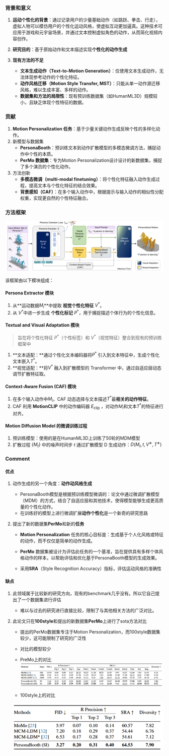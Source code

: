 

### **背景和意义**

1. **运动个性化的背景**：通过记录用户的少量基础动作（如跳跃、拳击、行走），虚拟人物可以模仿用户的个性化运动风格，使虚拟互动更加逼真。这种技术可应用于游戏和元宇宙场景，并通过文本控制虚拟角色的动作，从而简化视频内容创作。

2. **研究目的**：基于原始动作和文本描述实现**个性化的动作生成**
3. **现有方法的不足**
   - **文本生成动作（Text-to-Motion Generation）**：仅使用文本生成动作，无法体现参考动作的个性化特征。
   - **动作风格迁移（Motion Style Transfer, MST）**：只能从单一动作源迁移风格，难以生成丰富、多样的动作。
   - **数据集和方法的局限性**：现有预训练数据集（如HumanML3D）规模较小，且缺乏体现个性特征的数据。

### **贡献**

1. **Motion Personalization 任务**：基于少量关键动作生成反映个性的多样化动作。
2. 新模型与数据集
   - **PersonaBooth**：预训练文本到动作扩散模型的多模态微调方法，捕捉动作中个性的本质。
   - **PerMo 数据集**：专为Motion Personalization设计设计的新数据集，捕捉了多个演员的个性化动作。
3. 方法创新
   - **多模态微调（multi-modal finetuning）**：将个性化特征融入动作生成过程，提高文本与个性化特征的结合效果。
   - **背景感知（CAF）**：在多个输入动作中，根据提示与输入动作的相似性分配权重，实现更自然的个性特征融合。

### 方法框架

![image-20250109213908819](assets/image-20250109213908819.png)

该框架由以下模块组成：

#### **Persona Extractor 模块**

1. 从**运动数据$M_i$**中提取 **视觉个性化特征** $V^*$。
2. 从 $V^*$中进一步生成 **个性化标记** $P^*$，用于捕捉描述个体行为的个性化信息。

#### **Textual and Visual Adaptation 模块**

> 旨在将个性化特征 $P^*$（个性标签）和 $V^*$（视觉特征）整合到现有的预训练框架中

1. **文本适配：**通过个性化文本编码器将$P^*$ 引入到文本特征中，生成个性化文本嵌入$T^*$。
2. **视觉适配：**将$V^*$ 融入到扩散模型的 Transformer 中，通过自适应层动态调节扩散特征取。

#### Context-Aware Fusion (CAF) 模块

1. 在多个输入动作中$M_i$，CAF 动态选择与文本描述$T^*$最**相关的动作特征**。
2. CAF 利用 **MotionCLIP** 中的动作编码器 $E_\text{clip}$ ，对动作$M_i$和文本$T^*$的特征进行对齐。

#### **Motion Diffusion Model 的微调训练过程**

1. 预训练模型：使用的是在HumanML3D上训练了50轮的MDM模型
2. 扩散过程 $\{M_t\}$ 中的噪声时间步 $t$ 通过扩散模型 D 生成动作：$D(M_t,t,V^∗,T^∗)$



### Comment

#### 优点

1. 动作生成的另一个角度：**动作动风格生成**
   - PersonaBooth模型是根据预训练模型微调的：论文中通过微调扩散模型（MDM）的方式，结合了自适应层和其他技术，使得模型能够生成更高质量的个性化动作。
   - 在训练好的模型上进行微调扩展**动作个性化**是一个新奇的研究思路

2. 提出了新的数据集**PerMo**和新的**任务**

   - **Motion Personalization** 任务的核心目标是：生成基于个人化风格或特征的动作，而不仅仅是简单的动作生成。

   - **PerMo** 数据集被设计为评估此任务的一个基准，旨在提供具有多样个体风格动作的样本，以帮助评估和优化基于PersonaBooth模型的生成效果。
   - 采用**SRA**（Style Recognition Accuracy）指标，评估运动风格的准确性

   

#### 缺点

1. 此领域属于比较新的研究方向，现有的benchmark几乎没有。所以它自己提出了一个数据集进行评估

   - 难以与过去的研究进行直接比较，限制了与其他相关方法的广泛对比。

2. 此论文只在**100style**和提出的新数据集**PerMo**上进行了sota方法对比

   - 提出的PerMo数据集专注于Motion Personalization，而100style数据集较少，这可能限制了研究的广泛性
   - 对比的模型较少

   - PreMo上的对比![image-20250111184327717](assets/image-20250111184327717.png)

   - 100style上的对比

   ![image-20250111184410553](assets/image-20250111184410553.png)